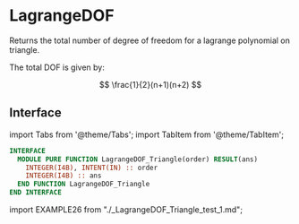 # LagrangeDOF

Returns the total number of degree of freedom for a lagrange polynomial on triangle.

The total DOF is given by:

$$
\frac{1}{2}(n+1)(n+2)
$$

## Interface

import Tabs from '@theme/Tabs';
import TabItem from '@theme/TabItem';

<Tabs>
<TabItem value="interface" label="܀ Interface" default>

```fortran
INTERFACE
  MODULE PURE FUNCTION LagrangeDOF_Triangle(order) RESULT(ans)
    INTEGER(I4B), INTENT(IN) :: order
    INTEGER(I4B) :: ans
  END FUNCTION LagrangeDOF_Triangle
END INTERFACE
```

</TabItem>

<TabItem value="example" label="️܀ See example">

import EXAMPLE26 from "./_LagrangeDOF_Triangle_test_1.md";

<EXAMPLE26 />

</TabItem>

<TabItem value="close" label="↢ ">

</TabItem>
</Tabs>
